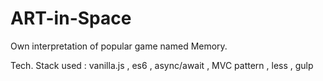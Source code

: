 # ART-in-Space
Own interpretation of popular game named Memory.

Tech. Stack used :
vanilla.js , es6 , async/await , MVC pattern , less , gulp
